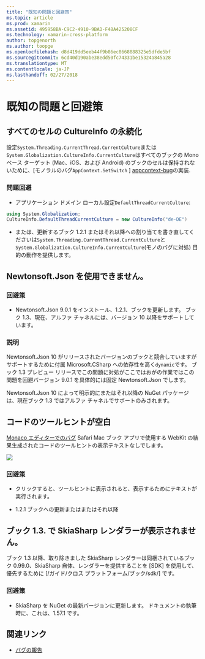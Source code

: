 ```yaml
---
title: "既知の問題と回避策"
ms.topic: article
ms.prod: xamarin
ms.assetid: 495958BA-C9C2-4910-9BAD-F48A425208CF
ms.technology: xamarin-cross-platform
author: topgenorth
ms.author: toopge
ms.openlocfilehash: d8d419dd5eeb44f9b86ec8668888325e5dfde5bf
ms.sourcegitcommit: 6cd40d190abe38edd50fc74331be15324a845a28
ms.translationtype: MT
ms.contentlocale: ja-JP
ms.lasthandoff: 02/27/2018
---
```

# <a name="known-issues--workarounds"></a>既知の問題と回避策

## <a name="persistence-of-cultureinfo-across-cells"></a>すべてのセルの CultureInfo の永続化

設定`System.Threading.CurrentThread.CurrentCulture`または`System.Globalization.CultureInfo.CurrentCulture`はすべてのブックの Mono ベース ターゲット (Mac、iOS、および Android) のブックのセルは保持されないために、[モノラルのバグ`AppContext.SetSwitch` ] [ appcontext-bug]の実装.

### <a name="workarounds"></a>問題回避

* アプリケーション ドメイン ローカル設定`DefaultThreadCurrentCulture`:
```csharp
using System.Globalization;
CultureInfo.DefaultThreadCurrentCulture = new CultureInfo("de-DE")
```

* または、更新するブック 1.2.1 またはそれ以降への割り当てを書き直してくださいは`System.Threading.CurrentThread.CurrentCulture`と`System.Globalization.CultureInfo.CurrentCulture`(モノのバグに対処) 目的の動作を提供します。

## <a name="unable-to-use-newtonsoftjson"></a>Newtonsoft.Json を使用できません。

### <a name="workaround"></a>回避策

* Newtonsoft.Json 9.0.1 をインストール、1.2.1、ブックを更新します。
  ブック 1.3、現在、アルファ チャネルには、バージョン 10 以降をサポートしています。

### <a name="details"></a>説明

Newtonsoft.Json 10 がリリースされたバージョンのブックと競合していますがサポートするために付属 Microsoft.CSharp への依存性を高く`dynamic`です。 ブック 1.3 プレビュー リリースでこの問題に対処がここではおがの作業ではこの問題を回避バージョン 9.0.1 を具体的には固定 Newtonsoft.Json でします。

Newtonsoft.Json 10 によって明示的にまたはそれ以降の NuGet パッケージは、現在ブック 1.3 ではアルファ チャネルでサポートのみされます。

## <a name="code-tooltips-are-blank"></a>コードのツールヒントが空白

[Monaco エディターでのバグ][ monaco-bug] Safari Mac ブック アプリで使用する WebKit の結果生成されたコードのツールヒントの表示テキストなしでします。

![](general-images/monaco-signature-help-bug.png)

### <a name="workaround"></a>回避策

* クリックすると、ツールヒントに表示されると、表示するためにテキストが実行されます。

* 1.2.1 ブックへの更新またはまたはそれ以降

[appcontext-bug]: https://bugzilla.xamarin.com/show_bug.cgi?id=54448
[monaco-bug]: https://github.com/Microsoft/monaco-editor/issues/408

## <a name="skiasharp-renderers-are-missing-in-workbooks-13"></a>ブック 1.3. で SkiaSharp レンダラーが表示されません。

ブック 1.3 以降、取り除きました SkiaSharp レンダラーは同梱されているブック 0.99.0、SkiaSharp 自体、レンダラーを提供することを [SDK] を使用して、優先するために [/ガイド/クロス プラットフォーム/ブック/sdk/] です。

### <a name="workaround"></a>回避策

* SkiaSharp を NuGet の最新バージョンに更新します。 ドキュメントの執筆時に、これは、1.57.1 です。

## <a name="related-links"></a>関連リンク

- [バグの報告](~/tools/workbooks/install.md#reporting-bugs)
